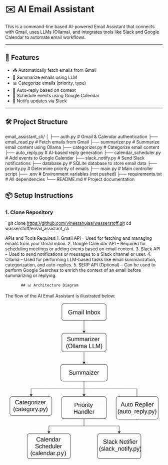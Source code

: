 # ✉️ AI Email Assistant

This is a command-line based AI-powered Email Assistant that connects with Gmail, uses LLMs (Ollama), and integrates tools like Slack and Google Calendar to automate email workflows.

---

## 🚀 Features

- 📥 Automatically fetch emails from Gmail  
- 🧠 Summarize emails using LLM  
- 📊 Categorize emails (priority, type)  
- 🤖 Auto-reply based on context  
- 📅 Schedule events using Google Calendar  
- 📣 Notify updates via Slack  

---

## 🛠️ Project Structure
email_assistant_cli/
│
├── auth.py                # Gmail & Calendar authentication
├── email_read.py          # Fetch emails from Gmail
├── summarizer.py          # Summarize email content using Ollama
├── categorizer.py         # Categorize email content
├── auto_reply.py          # AI-based reply generation
├── calendar_scheduler.py  # Add events to Google Calendar
├── slack_notify.py        # Send Slack notifications
├── database.py            # SQLite database to store email data
├── priority.py            # Determine priority of emails
├── main.py                # Main controller script
├── .env                   # Environment variables (not pushed)
├── requirements.txt       # All dependencies
└── README.md              # Project documentation


## 📦 Setup Instructions

### 1. Clone Repository

`
git clone https://github.com/vineetahujaa/wasserstoff.git
cd wasserstoff/email_assistant_cli

APIs and Tools Required
	1.	Gmail API – Used for fetching and managing emails from your Gmail inbox.
	2.	Google Calendar API – Required for scheduling meetings or adding events based on email content.
	3.	Slack API – Used to send notifications or messages to a Slack channel or user.
	4.	Ollama – Used for performing LLM-based tasks like email summarization, categorization, and auto-replies.
	5.	SERP API (Optional) – Can be used to perform Google Searches to enrich the context of an email before summarizing or replying.



           ## 📊 Architecture Diagram

The flow of the AI Email Assistant is illustrated below:

![Architecture Diagram](image.png)
